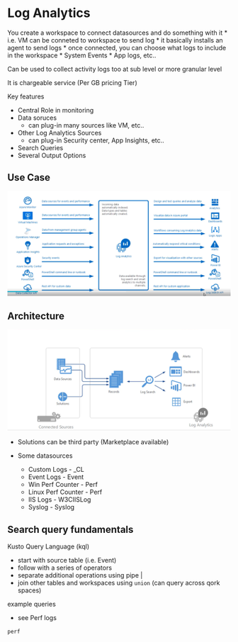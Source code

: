 # Log Analytics

You create a workspace to connect datasources and do something with it
    * i.e. VM can be conneted to workspace to send log
        * it basically installs an agent to send logs
    * once connected, you can choose what logs to include in the workspace
        * System Events
        * App logs, etc..

Can be used to collect activity logs too at sub level or more granular level

It is chargeable service (Per GB pricing Tier)

Key features
* Central Role in monitoring
* Data soruces
    * can plug-in many sources like VM, etc..
* Other Log Analytics Sources
    * can plug-in Security center, App Insights, etc..
* Search Queries
* Several Output Options

## Use Case

![image log analytics use cases](./img/log-analytics-use-cases.png)

## Architecture

![image log analytics architecture](./img/log-analytics-arch.png)

* Solutions can be third party (Marketplace available) 

* Some datasources
    * Custom Logs - <LogName>_CL
    * Event Logs  - Event
    * Win Perf Counter - Perf
    * Linux Perf Counter - Perf
    * IIS Logs - W3CIISLog
    * Syslog - Syslog



## Search query fundamentals

Kusto Query Language (kql)

* start with source table (i.e. Event)
* follow with a series of operators
* separate additional operations using pipe |
* join other tables and workspaces using `union` (can query across qork spaces)


example queries

* see Perf logs

``` kql
perf
```

